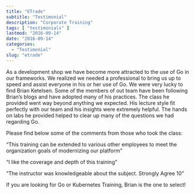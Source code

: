 ```yaml
---
title: "ETrade"
subtitle: "Testimonial"
description: "Corporate Training"
tags: [ "testimonials" ]
lastmod: "2016-09-14"
date: "2016-09-14"
categories:
  - "Testimonial"
slug: "etrade"
---
```




As a development shop we have become more attracted to the use of Go in our frameworks. We realized we needed a professional to bring us up to speed and assist everyone in his or her use of Go.  We were very lucky to find Brian Ketelsen.  Some of the members of out team have been following Brian’s blogs and have adopted many of his practices.  The class he provided went way beyond anything we expected.  His lecture style fit perfectly with our team and his insights were extremely helpful.  The hands on labs he provided helped to clear up many of the questions we had regarding Go.

Please find below some of the comments from those who took the class:

“This training can be extended to various other employees to meet the organization goals of modernizing our platform”

“I like the coverage and depth of this training”

“The instructor was knowledgeable about the subject.  Strongly Agree 10”

If you are looking for Go or Kubernetes Training, Brian is the one to select!
